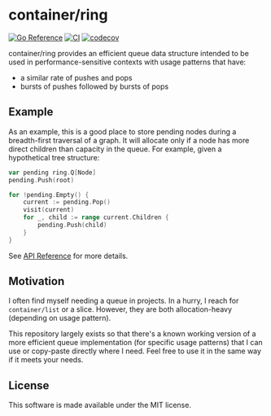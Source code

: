 # container/ring

[![Go Reference](https://pkg.go.dev/badge/go.abhg.dev/container/ring.svg)](https://pkg.go.dev/go.abhg.dev/container/ring)
[![CI](https://github.com/abhinav/ring-go/actions/workflows/ci.yml/badge.svg)](https://github.com/abhinav/ring-go/actions/workflows/ci.yml)
[![codecov](https://codecov.io/gh/abhinav/ring-go/branch/main/graph/badge.svg?token=zXfHANxPoF)](https://codecov.io/gh/abhinav/ring-go)

container/ring provides an efficient queue data structure
intended to be used in performance-sensitive contexts
with usage patterns that have:

- a similar rate of pushes and pops
- bursts of pushes followed by bursts of pops

## Example

As an example, this is a good place to store pending nodes
during a breadth-first traversal of a graph.
It will allocate only if a node has more direct children
than capacity in the queue.
For example, given a hypothetical tree structure:

```go
var pending ring.Q[Node]
pending.Push(root)

for !pending.Empty() {
    current := pending.Pop()
    visit(current)
    for _, child := range current.Children {
        pending.Push(child)
    }
}
```

See [API Reference](https://abhinav.github.io/ring-go) for more details.

## Motivation

I often find myself needing a queue in projects.
In a hurry, I reach for `container/list` or a slice.
However, they are both allocation-heavy (depending on usage pattern).

This repository largely exists so that there's a known working version
of a more efficient queue implementation (for specific usage patterns)
that I can use or copy-paste directly where I need.
Feel free to use it in the same way if it meets your needs.

## License

This software is made available under the MIT license.
